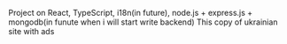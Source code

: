 Project on React, TypeScript, i18n(in future), node.js + express.js + mongodb(in funute when i will start write backend)
This copy of ukrainian site with ads